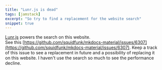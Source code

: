 ```yaml
---
title: "Lunr.js is dead"
tags: [jamstack]
excerpt: "So try to find a replacement for the website search"
snippet: true
---
```


[Lunr.js](https://github.com/olivernn/lunr.js) powers the search on this website.  
See this [https://github.com/squidfunk/mkdocs-material/issues/6307](https://github.com/squidfunk/mkdocs-material/issues/6307).
Keep a track of this issue to see a replacement in future and a possibility of replacing it on this website.
I haven't use the search so much to see the performance decline.

